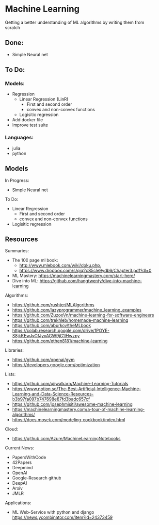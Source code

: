 # Machine Learning
Getting a better understanding of ML algorithms by writing them from scratch

## Done:
- Simple Neural net

## To Do:
### Models:
- Regression
	- Linear Regression (LinR)
		- First and second order
		- convex and non-convex functions
	- Logisitic regression
- Add docker file
- Improve test suite

### Languages:
- julia
- python

## Models
In Progress:
- Simple Neural net

To Do:
- Linear Regression
  - First and second order
  - convex and non-convex functions
- Logisitic regression

## Resources
Summaries:
  - The 100 page ml book: 
    - http://www.mlebook.com/wiki/doku.php, 
    - https://www.dropbox.com/s/qiq2c85cle9ydb6/Chapter3.pdf?dl=0
  - ML Mastery: https://machinelearningmastery.com/start-here/
  - Dive into ML: https://github.com/hangtwenty/dive-into-machine-learning

Algorithms:
- https://github.com/rushter/MLAlgorithms
- https://github.com/lazyprogrammer/machine_learning_examples
- https://github.com/ZuzooVn/machine-learning-for-software-engineers
- https://github.com/trekhleb/homemade-machine-learning
- https://github.com/aburkov/theMLbook
- https://colab.research.google.com/drive/1POYE-S8jkKEwJvOfJyxAGW9jG1lHwzpy
- https://github.com/ethen8181/machine-learning


Libraries:
- https://github.com/openai/gym
- https://developers.google.com/optimization

Lists:
- https://github.com/ujjwalkarn/Machine-Learning-Tutorials
- https://www.notion.so/The-Best-Artificial-Intelligence-Machine-Learning-and-Data-Science-Resources-b3b97fa097b747698e87fd3badc657cf
- https://github.com/josephmisiti/awesome-machine-learning
- https://machinelearningmastery.com/a-tour-of-machine-learning-algorithms/
- https://docs.mosek.com/modeling-cookbook/index.html
 
Cloud: 
- https://github.com/Azure/MachineLearningNotebooks

Current News:
- PapersWithCode
- 42Papers
- Deepmind
- OpenAI
- Google-Research github
- DeepAI
- Arxiv
- JMLR

Applications:
- ML Web-Service with python and django https://news.ycombinator.com/item?id=24373459
